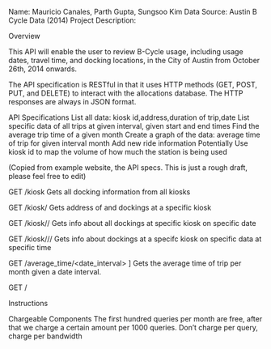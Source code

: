 Name: Mauricio Canales, Parth Gupta, Sungsoo Kim 
Data Source: Austin B Cycle Data (2014) 
Project Description:

Overview

This API will enable the user to review B-Cycle usage, including usage dates, travel time, and docking locations, in the City of Austin from October 26th, 2014 onwards. 

The API specification is RESTful in that it uses HTTP methods (GET, POST, PUT, and DELETE) to interact with the allocations database. The HTTP responses are always in JSON format. 

API Specifications 
List all data: kiosk id,address,duration of trip,date 
List specific data of all trips at given interval, given start and end times
Find the average trip time of a given month 
Create a graph of the data: average time of trip for given interval month
Add new ride information 
	Potentially
Use kiosk id to map the volume of how much the station is being used



(Copied from example website, the API specs. This is just a rough draft, please feel free to edit)

GET /kiosk
Gets all docking information from all kiosks

GET /kiosk/<kioskid>
Gets address of and dockings at a specific kiosk

GET /kiosk/<kioskid>/<date>
Gets info about all dockings at specific kiosk on specific date

GET /kiosk/<kioskid>/<date>/<time>
Gets info about dockings at a specifc kiosk on specific data at specific time



GET /average_time/<date_interval> ]
Gets the average time of trip per month given a date interval. 

GET /


Instructions


Chargeable Components 
The first hundred queries per month are free, after that we charge a certain amount per 1000 queries.
Don’t charge per query, charge per bandwidth
